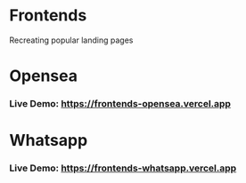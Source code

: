 # Frontends

Recreating popular landing pages

# Opensea

### Live Demo: https://frontends-opensea.vercel.app

# Whatsapp

### Live Demo: https://frontends-whatsapp.vercel.app

